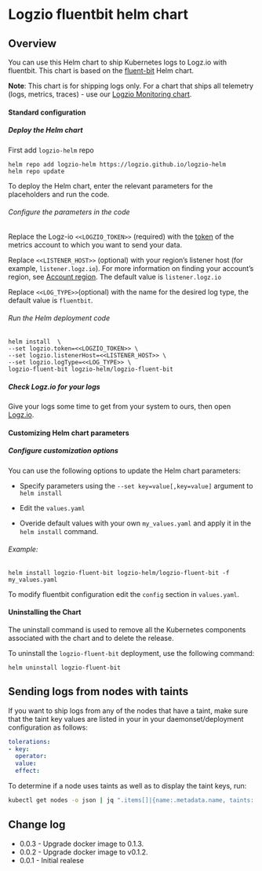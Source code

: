 # Logzio fluentbit helm chart

##  Overview

You can use this Helm chart to ship Kubernetes logs to Logz.io with fluentbit.
This chart is based on the [fluent-bit](https://github.com/fluent/helm-charts/tree/main/charts/fluent-bit) Helm chart. 

**Note**: This chart is for shipping logs only. For a chart that ships all telemetry (logs, metrics, traces) - use our [Logzio Monitoring chart](https://github.com/logzio/logzio-helm/tree/master/charts/logzio-monitoring).

#### Standard configuration

##### Deploy the Helm chart
First add `logzio-helm` repo
```shell
helm repo add logzio-helm https://logzio.github.io/logzio-helm
helm repo update
```
To deploy the Helm chart, enter the relevant parameters for the placeholders and run the code. 

###### Configure the parameters in the code

Replace the Logz-io `<<LOGZIO_TOKEN>>` (required) with the [token](https://app.logz.io/#/dashboard/settings/manage-tokens/data-shipping) of the metrics account to which you want to send your data.

Replace `<<LISTENER_HOST>>` (optional) with your region’s listener host (for example, `listener.logz.io`). For more information on finding your account’s region, see [Account region](https://docs.logz.io/user-guide/accounts/account-region.html). The default value is `listener.logz.io`

Replace `<<LOG_TYPE>>`(optional) with the name for the desired log type, the default value is `fluentbit`.

###### Run the Helm deployment code

```shell
helm install  \
--set logzio.token=<<LOGZIO_TOKEN>> \
--set logzio.listenerHost=<<LISTENER_HOST>> \
--set logzio.logType=<<LOG_TYPE>> \
logzio-fluent-bit logzio-helm/logzio-fluent-bit
```

##### Check Logz.io for your logs

Give your logs some time to get from your system to ours, then open [Logz.io](https://app.logz.io/).


####  Customizing Helm chart parameters


##### Configure customization options

You can use the following options to update the Helm chart parameters: 

* Specify parameters using the `--set key=value[,key=value]` argument to `helm install`

* Edit the `values.yaml`

* Overide default values with your own `my_values.yaml` and apply it in the `helm install` command. 

###### Example:

```
helm install logzio-fluent-bit logzio-helm/logzio-fluent-bit -f my_values.yaml 
```

To modify fluentbit configuration edit the `config` section in `values.yaml`.
#### Uninstalling the Chart

The uninstall command is used to remove all the Kubernetes components associated with the chart and to delete the release.  

To uninstall the `logzio-fluent-bit` deployment, use the following command:

```shell
helm uninstall logzio-fluent-bit
```

## Sending logs from nodes with taints

If you want to ship logs from any of the nodes that have a taint, make sure that the taint key values are listed in your in your daemonset/deployment configuration as follows:

```yaml
tolerations:
- key: 
  operator: 
  value: 
  effect: 
```

To determine if a node uses taints as well as to display the taint keys, run:

```sh
kubectl get nodes -o json | jq ".items[]|{name:.metadata.name, taints:.spec.taints}"
```


## Change log

* 0.0.3 - Upgrade docker image to 0.1.3.
* 0.0.2 - Upgrade docker image to v0.1.2.
* 0.0.1 - Initial realese
